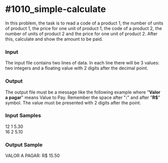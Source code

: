 # #1010_simple-calculate

In this problem, the task is to read a code of a product 1, the number of units of product 1, the price for one unit of product 1, the code of a product 2, the number of units of product 2 and the price for one unit of product 2. After this, calculate and show the amount to be paid.

### Input
The input file contains two lines of data. In each line there will be 3 values: two integers and a floating value with 2 digits after the decimal point.

### Output
The output file must be a message like the following example where "**Valor a pagar**" means Value to Pay. Remember the space after "**:**" and after "**R$**" symbol. The value must be presented with 2 digits after the point.

### Input Samples

12 1 5.30  
16 2 5.10

### Output Sample

VALOR A PAGAR: R$ 15.50